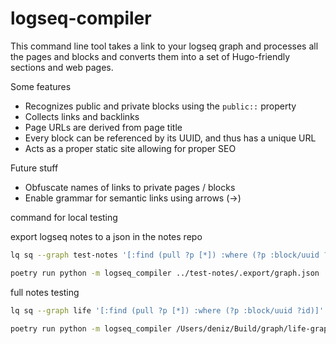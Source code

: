 # logseq-compiler

This command line tool takes a link to your logseq graph and processes all the pages and blocks and converts them into a set of Hugo-friendly sections and web pages.

Some features
- Recognizes public and private blocks using the `public::` property
- Collects links and backlinks
- Page URLs are derived from page title
- Every block can be referenced by its UUID, and thus has a unique URL
- Acts as a proper static site allowing for proper SEO

Future stuff
- Obfuscate names of links to private pages / blocks
- Enable grammar for semantic links using arrows (->)

command for local testing

export logseq notes to a json in the notes repo
```sh
lq sq --graph test-notes '[:find (pull ?p [*]) :where (?p :block/uuid ?id)]' | jet --to json > './test-notes/.export/graph.json'
```

```sh
poetry run python -m logseq_compiler ../test-notes/.export/graph.json ../test-notes/assets ../content
``` 


full notes testing
```sh
lq sq --graph life '[:find (pull ?p [*]) :where (?p :block/uuid ?id)]' | jet --to json > /Users/deniz/Build/graph/life-graph-json/graph.json
```

```sh
poetry run python -m logseq_compiler /Users/deniz/Build/graph/life-graph-json/graph.json /Users/deniz/Library/Mobile\ Documents/iCloud~com~logseq~logseq/Documents/life/assets ../content
```